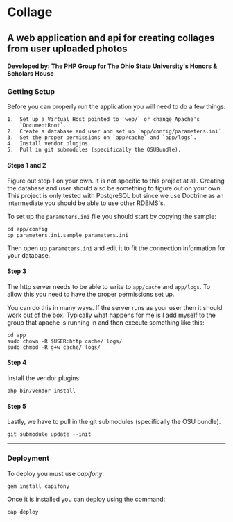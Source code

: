 # Collage
## A web application and api for creating collages from user uploaded photos
#### Developed by: The PHP Group for The Ohio State University's Honors & Scholars House

### Getting Setup

Before you can properly run the application you will need to do a few things:

    1.  Set up a Virtual Host pointed to `web/` or change Apache's
        `DocumentRoot`.
    2.  Create a database and user and set up `app/config/parameters.ini`.
    3.  Set the proper permissions on `app/cache` and `app/logs`.
    4.  Install vendor plugins.
    5.  Pull in git submodules (specifically the OSUBundle).

#### Steps 1 and 2

Figure out step 1 on your own. It is not specific to this project at all.
Creating the database and user should also be something to figure out on your
own. This project is only tested with PostgreSQL but since we use Doctrine as an
intermediate you should be able to use other RDBMS's.

To set up the `parameters.ini` file you should start by copying the sample:

    cd app/config
    cp parameters.ini.sample parameters.ini

Then open up `parameters.ini` and edit it to fit the connection information for
your database.

#### Step 3

The http server needs to be able to write to `app/cache` and `app/logs`.  To
allow this you need to have the proper permissions set up.

You can do this in many ways. If the server runs as your user then it should
work out of the box.  Typically what happens for me is I add myself to the group
that apache is running in and then execute something like this:

    cd app
    sudo chown -R $USER:http cache/ logs/
    sudo chmod -R g+w cache/ logs/

#### Step 4

Install the vendor plugins:

    php bin/vendor install

#### Step 5

Lastly, we have to pull in the git submodules (specifically the OSU bundle).

    git submodule update --init

---

### Deployment

To deploy you must use *capifony*.

    gem install capifony

Once it is installed you can deploy using the command:

    cap deploy
